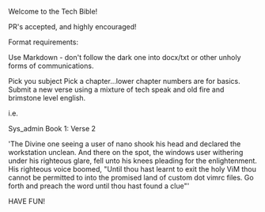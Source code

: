 Welcome to the Tech Bible!

PR's accepted, and highly encouraged!

Format requirements:

Use Markdown - don't follow the dark one into docx/txt or other unholy forms of communications.

Pick you subject
Pick a chapter...lower chapter numbers are  for basics. Submit a new verse using a mixture of tech speak and old fire and brimstone level english.

i.e.

Sys_admin Book 1: Verse 2

'The Divine one seeing a user of nano shook his head and declared the workstation unclean. And there on the spot, the windows user withering under his righteous glare, fell unto his knees pleading for the enlightenment.
His righteous voice boomed, "Until thou hast learnt to exit the holy ViM thou cannot be permitted to into the promised land of custom dot vimrc files. Go forth and preach the word until thou hast found a clue"'

HAVE FUN!
